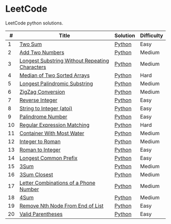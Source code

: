 # LeetCode

LeetCode python solutions.

| # | Title | Solution | Difficulty |
|---| ----- | -------- | ---------- |
|1|[Two Sum](https://leetcode.com/problems/two-sum/)| [Python](./Algorithm/Python/0001_Two_Sum.py)|Easy|
|2|[Add Two Numbers](https://leetcode.com/problems/add-two-numbers/)| [Python](./Algorithm/Python/0002_Add_Two_Numbers.py)|Medium|
|3|[Longest Substring Without Repeating Characters](https://leetcode.com/problems/longest-substring-without-repeating-characters/)| [Python](./Algorithm/Python/0003_Longest_Substring_Without_Repreating_Characters.py)|Medium|
|4|[Median of Two Sorted Arrays](https://leetcode.com/problems/median-of-two-sorted-arrays/)| [Python](./Algorithm/Python/0004_Median_of_Two_Sorted_Arrays.py)|Hard|
|5|[Longest Palindromic Substring](https://leetcode.com/problems/longest-palindromic-substring/)| [Python](./Algorithm/Python/0005_Longest_Palindromic_Substring.py)|Medium|
|6|[ZigZag Conversion](https://leetcode.com/problems/zigzag-conversion/)| [Python](./Algorithm/Python/0006_ZigZag_Conversion.py)|Medium|
|7|[Reverse Integer](https://leetcode.com/problems/reverse-integer/)| [Python](./Algorithm/Python/0007_Reverse_Integer.py)|Easy|
|8|[String to Integer (atoi)](https://leetcode.com/problems/string-to-integer-atoi/)| [Python](./Algorithm/Python/0008_String_to_Integer_(atoi).py)|Easy|
|9|[Palindrome Number](https://leetcode.com/problems/palindrome-number/)| [Python](./Algorithm/Python/0009_Palindrome_Number.py)|Easy|
|10|[Regular Expression Matching](https://leetcode.com/problems/regular-expression-matching/)| [Python](./Algorithm/Python/0010_Regular_Expression_Matching.py)|Hard|
|11|[Container With Most Water](https://leetcode.com/problems/container-with-most-water/)| [Python](./Algorithm/Python/0011_Container_With_Most_Water.py)|Medium|
|12|[Integer to Roman](https://leetcode.com/problems/integer-to-roman/)| [Python](./algorithms/cpp/integerToRoman/integ)|Medium|
|13|[Roman to Integer](https://leetcode.com/problems/roman-to-integer/)| [Python](./algorithms/cpp/romanToInteger/roman)|Easy|
|14|[Longest Common Prefix](https://leetcode.com/problems/longest-common-prefix/)| [Python](./algorithms/cpp/longestCommonPrefix/longest)|Easy|
|15|[3Sum](https://leetcode.com/problems/3sum/)| [Python](./algorithms/cpp/3S)|Medium|
|16|[3Sum Closest](https://leetcode.com/problems/3sum-closest/)| [Python](./algorithms/cpp/3SumClosest/3S)|Medium|
|17|[Letter Combinations of a Phone Number](https://leetcode.com/problems/letter-combinations-of-a-phone-number/)| [Python](./algorithms/cpp/letterCombinationsOfAPhoneNum)|Medium|
|18|[4Sum](https://leetcode.com/problems/4sum/)| [Python](./algorithms/cpp/4)|Medium|
|19|[Remove Nth Node From End of List](https://leetcode.com/problems/remove-nth-node-from-end-of-list/)| [Python](./algorithms/python/RemoveNthNodeFromEndOfList/re)|Easy|
|20|[Valid Parentheses](https://leetcode.com/problems/valid-parentheses/)| [Python](./algorithms/cpp/validParentheses/valid)|Easy|



















